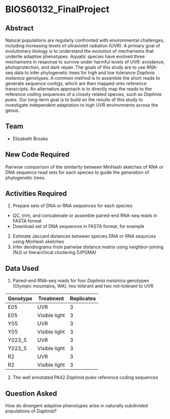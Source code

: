 # BIOS60132_FinalProject

## Abstract
Natural populations are regularly confronted with environmental challenges, including increasing
levels of ultraviolet radiation (UVR). A primary goal of evolutionary biology is to understand the
evolution of mechanisms that underlie adaptive phenotypes. Aquatic species have evolved
three mechanisms in response to survive under harmful levels of UVR: avoidance,
photoprotection, and dark repair. The goals of this study are to use RNA-seq data to infer
phylogenetic trees for high and low tolerance *Daphnia melanica* genotypes. A common method is to
assemble the short reads to generate sequence contigs, which are then mapped onto reference
transcripts. An alternative approach is to directly map the reads to the reference coding
sequences of a closely related species, such as *Daphnia pulex*. Our long-term goal is to build
on the results of this study to investigate independent adaptation to high UVR environments
across the genus.

## Team
- Elizabeth Brooks

## New Code Required
Pairwise comparison of the similarity between MinHash sketches of RNA or DNA sequence read sets for each species to guide the generation of phylogenetic trees.

## Activities Required
1. Prepare sets of DNA or RNA sequences for each species:
- QC, trim, and concatenate or assemble paired-end RNA-seq reads in FASTA format
- Download set of DNA sequences in FASTA format, for example
2. Estimate Jaccard distances between species DNA or RNA sequnces using MinHash sketches
3. Infer dendrograms from pairwise distance matrix using neighbor-joining (NJ) or hierarchical clustering (UPGMA)

## Data Used
1. Paired-end RNA-seq reads for four *Daphnia melanica* genotypes (Olympic mountains, WA), two tolerant and two not-tolerant to UVR

| Genotype | Treatment | Replicates |
| -------- | --------- | ---------- |
| E05 | UVR | 3 |
| E05 | Visible light | 3 |
| Y05 | UVR | 3 |
| Y05 | Visible light | 3 |
| Y023_5 | UVR | 3 |
| Y023_5 | Visible light | 3 |
| R2 | UVR | 3 |
| R2 | Visible light | 3 |

2. The well annotated PA42 *Daphnia pulex* reference coding sequences

## Question Asked
How do divergent adaptive phenotypes arise in naturally subdivided populations of *Daphnia*?
